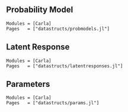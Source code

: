 
## Probability Model
```@autodocs
Modules = [Carla]
Pages   = ["datastructs/probmodels.jl"]
```

## Latent Response
```@autodocs
Modules = [Carla]
Pages   = ["datastructs/latentresponses.jl"]
```

## Parameters 
```@autodocs
Modules = [Carla]
Pages   = ["datastructs/params.jl"]
```